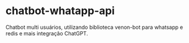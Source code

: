 # chatbot-whatapp-api
Chatbot multi usuários, utilizando biblioteca venon-bot para whatsapp e redis e mais integração ChatGPT. 
